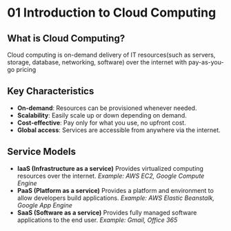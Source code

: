 # 01 Introduction to Cloud Computing

## What is Cloud Computing?
Cloud computing is on-demand delivery of IT resources(such as servers, storage, database, networking, software) over the internet with pay-as-you-go pricing

## Key Characteristics
- **On-demand**: Resources can be provisioned whenever needed.
- **Scalability**: Easily scale up or down depending on demand.
- **Cost-effective**: Pay only for what you use, no upfront cost.
- **Global access**: Services are accessible from anywhere via the internet.

## Service Models
- **IaaS (Infrastructure as a service)**
  Provides virtualized computing resources over the internet.
  *Example: AWS EC2, Google Compute Engine*
- **PaaS (Platform as a service)**
  Provides a platform and environment to allow developers build applications.
  *Example: AWS Elastic Beanstalk, Google App Engine*
- **SaaS (Software as a service)**
  Provides fully managed software applications to the end user.
  *Example: Gmail, Office 365*
